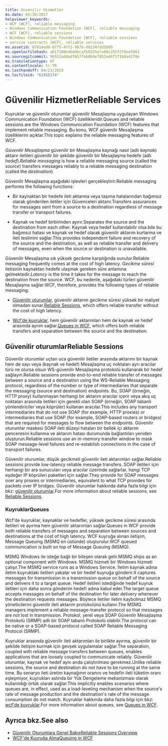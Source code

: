 ```yaml
---
title: Güvenilir Hizmetler
ms.date: 03/30/2017
helpviewer_keywords:
- WCF [WCF], reliable messaging
- Windows Communication Foundation [WCF], reliable messaging
- WCF [WCF], reliable sessions
- Windows Communication Foundation [WCF], reliable sessions
- service contracts [WCF], reliable services
ms.assetid: 07814ed0-0775-47f2-987b-d8134fdd5099
ms.openlocfilehash: a617100e46d4bcafb9325efa99c255f2f8ee5981
ms.sourcegitcommit: 9b552addadfb57fab0b9e7852ed4f1f1b8a42f8e
ms.translationtype: HT
ms.contentlocale: tr-TR
ms.lasthandoff: 04/23/2019
ms.locfileid: "61955174"
---
```

# <a name="reliable-services"></a><span data-ttu-id="2edf5-102">Güvenilir Hizmetler</span><span class="sxs-lookup"><span data-stu-id="2edf5-102">Reliable Services</span></span>
<span data-ttu-id="2edf5-103">Kuyruklar ve güvenilir oturumlar güvenilir Mesajlaşma uygulayan Windows Communication Foundation (WCF) özellikleridir.</span><span class="sxs-lookup"><span data-stu-id="2edf5-103">Queues and reliable sessions are the Windows Communication Foundation (WCF) features that implement reliable messaging.</span></span> <span data-ttu-id="2edf5-104">Bu konu, WCF güvenilir Mesajlaşma özelliklerini açıklar.</span><span class="sxs-lookup"><span data-stu-id="2edf5-104">This topic explains the reliable messaging features of WCF.</span></span>  
  
 <span data-ttu-id="2edf5-105">*Güvenilir Mesajlaşma* güvenilir bir Mesajlaşma kaynağı nasıl (adlı *kaynak*) aktarır iletileri güvenilir bir şekilde güvenilir bir Mesajlaşma hedefe (adlı *hedef*).</span><span class="sxs-lookup"><span data-stu-id="2edf5-105">*Reliable messaging* is how a reliable messaging source (called the *source*) transfers messages reliably to a reliable messaging destination (called the *destination*).</span></span>  
  
 <span data-ttu-id="2edf5-106">Güvenilir Mesajlaşma aşağıdaki işlevleri gerçekleştirir:</span><span class="sxs-lookup"><span data-stu-id="2edf5-106">Reliable messaging performs the following functions:</span></span>  
  
- <span data-ttu-id="2edf5-107">Bir kaynaktan bir hedefe ileti aktarma veya taşıma hatalarından bağımsız olarak gönderilen iletiler için Güvenceleri aktarır.</span><span class="sxs-lookup"><span data-stu-id="2edf5-107">Transfers assurances for messages sent from a source to a destination regardless of message transfer or transport failures.</span></span>  
  
- <span data-ttu-id="2edf5-108">Kaynak ve hedef birbirinden ayırır.</span><span class="sxs-lookup"><span data-stu-id="2edf5-108">Separates the source and the destination from each other.</span></span> <span data-ttu-id="2edf5-109">Kaynak veya hedef kullanılabilir olsa bile bu bağımsız hatası ve kaynak ve hedef olarak güvenilir aktarım kurtarma ve ileti teslimini sağlar.</span><span class="sxs-lookup"><span data-stu-id="2edf5-109">This provides independent failure and recovery of the source and the destination, as well as reliable transfer and delivery of messages, even when the source or destination is unavailable.</span></span>  
  
 <span data-ttu-id="2edf5-110">Güvenilir Mesajlaşma sık yüksek gecikme karşılığında sunulur.</span><span class="sxs-lookup"><span data-stu-id="2edf5-110">Reliable messaging frequently comes at the cost of high latency.</span></span> <span data-ttu-id="2edf5-111">*Gecikme süresi* iletisinin kaynaktan hedefe ulaşmak gereken süre anlamına gelmektedir.</span><span class="sxs-lookup"><span data-stu-id="2edf5-111">*Latency* is the time it takes for the message to reach the destination from the source.</span></span> <span data-ttu-id="2edf5-112">WCF, bu nedenle, aşağıdaki türleri güvenilir Mesajlaşma sağlar:</span><span class="sxs-lookup"><span data-stu-id="2edf5-112">WCF, therefore, provides the following types of reliable messaging:</span></span>  
  
- <span data-ttu-id="2edf5-113">[Güvenilir oturumlar](../../../docs/framework/wcf/feature-details/reliable-sessions.md), güvenilir aktarım gecikme süresi yüksek bir maliyet olmadan sunar.</span><span class="sxs-lookup"><span data-stu-id="2edf5-113">[Reliable Sessions](../../../docs/framework/wcf/feature-details/reliable-sessions.md), which offers reliable transfer without the cost of high latency.</span></span>  
  
- <span data-ttu-id="2edf5-114">[Wcf'de kuyruklar](../../../docs/framework/wcf/feature-details/queues-in-wcf.md), hem güvenilir aktarımları hem de kaynak ve hedef arasında ayrım sağlar.</span><span class="sxs-lookup"><span data-stu-id="2edf5-114">[Queues in WCF](../../../docs/framework/wcf/feature-details/queues-in-wcf.md), which offers both reliable transfers and separation between the source and the destination.</span></span>  
  
## <a name="reliable-sessions"></a><span data-ttu-id="2edf5-115">Güvenilir oturumlar</span><span class="sxs-lookup"><span data-stu-id="2edf5-115">Reliable Sessions</span></span>  
 <span data-ttu-id="2edf5-116">Güvenilir oturumlar uçtan uca güvenilir iletiler arasında aktarımı bir kaynak hem de sayı veya (kaynak ve hedef) Mesajlaşma uç noktaları ayrı aracılar türü ne olursa olsun WS-güvenilir Mesajlaşma protokolü kullanarak bir hedef sağlayın.</span><span class="sxs-lookup"><span data-stu-id="2edf5-116">Reliable sessions provide end-to-end reliable transfer of messages between a source and a destination using the WS-Reliable Messaging protocol, regardless of the number or type of intermediaries that separate the messaging (source and destination) endpoints.</span></span> <span data-ttu-id="2edf5-117">Bu, SOAP (örneğin, HTTP proxy) kullanmayan herhangi bir aktarım aracılar içerir veya akış uç noktaları arasında iletileri için gerekli olan SOAP (örneğin, SOAP tabanlı yönlendiriciler veya köprüler) kullanan aracılar.</span><span class="sxs-lookup"><span data-stu-id="2edf5-117">This includes any transport intermediaries that do not use SOAP (for example, HTTP proxies) or intermediaries that use SOAP (for example, SOAP-based routers or bridges) that are required for messages to flow between the endpoints.</span></span> <span data-ttu-id="2edf5-118">Güvenilir oturumlar maskesi SOAP ileti düzeyi hataları bir bellek içi aktarım penceresini kullanma ve aktarım hatası durumunda bağlantıları yeniden oluşturun.</span><span class="sxs-lookup"><span data-stu-id="2edf5-118">Reliable sessions use an in-memory transfer window to mask SOAP message-level failures and re-establish connections in the case of transport failures.</span></span>  
  
 <span data-ttu-id="2edf5-119">Güvenilir oturumlar, düşük gecikmeli güvenilir ileti aktarımları sağlar.</span><span class="sxs-lookup"><span data-stu-id="2edf5-119">Reliable sessions provide low-latency reliable message transfers.</span></span> <span data-ttu-id="2edf5-120">SOAP iletileri için herhangi bir ara sunucuları veya aracılar üzerinde sağlarlar, hangi TCP eşdeğer IP köprüleri paketleri için sağlar.</span><span class="sxs-lookup"><span data-stu-id="2edf5-120">They provide for SOAP messages over any proxies or intermediaries, equivalent to what TCP provides for packets over IP bridges.</span></span> <span data-ttu-id="2edf5-121">Güvenilir oturumlar hakkında daha fazla bilgi için bkz: [güvenilir oturumlar](../../../docs/framework/wcf/feature-details/reliable-sessions.md).</span><span class="sxs-lookup"><span data-stu-id="2edf5-121">For more information about reliable sessions, see [Reliable Sessions](../../../docs/framework/wcf/feature-details/reliable-sessions.md).</span></span>  
  
### <a name="queues"></a><span data-ttu-id="2edf5-122">Kuyruklar</span><span class="sxs-lookup"><span data-stu-id="2edf5-122">Queues</span></span>  
 <span data-ttu-id="2edf5-123">Wcf'de kuyruklar, kaynaklar ve hedefler, yüksek gecikme süresi arasında iletileri ve ayırma hem güvenilir aktarımları sağlar.</span><span class="sxs-lookup"><span data-stu-id="2edf5-123">Queues in WCF provide both reliable transfers of messages and separation between sources and destinations at the cost of high latency.</span></span> <span data-ttu-id="2edf5-124">WCF kuyruğa alınan iletişim, Message Queuing (MSMQ en üstünde) oluşturulur.</span><span class="sxs-lookup"><span data-stu-id="2edf5-124">WCF queued communication is built on top of Message Queuing (MSMQ).</span></span>  
  
 <span data-ttu-id="2edf5-125">MSMQ Windows ile isteğe bağlı bir bileşen olarak gelir.</span><span class="sxs-lookup"><span data-stu-id="2edf5-125">MSMQ ships as an optional component with Windows.</span></span> <span data-ttu-id="2edf5-126">MSMQ hizmeti bir Windows hizmeti çalışır.</span><span class="sxs-lookup"><span data-stu-id="2edf5-126">The MSMQ service runs as a Windows Service.</span></span> <span data-ttu-id="2edf5-127">İletim kaynak adına iletim kuyruktaki iletileri yakalar ve bir hedef kuyruğa gönderir.</span><span class="sxs-lookup"><span data-stu-id="2edf5-127">It captures messages for transmission in a transmission queue on behalf of the source and delivers it to a target queue.</span></span> <span data-ttu-id="2edf5-128">Hedef iletileri istediğinde hedef kuyruk iletileri için daha sonra gönderim hedefi adına kabul eder.</span><span class="sxs-lookup"><span data-stu-id="2edf5-128">The target queue accepts messages on behalf of the destination for later delivery whenever the destination requests messages.</span></span> <span data-ttu-id="2edf5-129">Böylece iletiler iletim kaybolmaz MSMQ yöneticilerini güvenilir ileti aktarım protokolünü kullanır.</span><span class="sxs-lookup"><span data-stu-id="2edf5-129">The MSMQ managers implement a reliable message-transfer protocol so that messages are not lost in transmission.</span></span> <span data-ttu-id="2edf5-130">Protokol, yerel veya SOAP Güvenilir Mesajlaşma Protokolü (SRMP) adlı bir SOAP tabanlı Protokolü olabilir.</span><span class="sxs-lookup"><span data-stu-id="2edf5-130">The protocol can be native or a SOAP-based protocol called SOAP Reliable Messaging Protocol (SRMP).</span></span>  
  
 <span data-ttu-id="2edf5-131">Kuyruklar arasında güvenilir ileti aktarımları ile birlikte ayırma, güvenilir bir şekilde iletişim kurmak için gevşek uygulamalar sağlar.</span><span class="sxs-lookup"><span data-stu-id="2edf5-131">The separation, coupled with reliable message transfers between queues, enables applications that are loosely coupled to communicate reliably.</span></span> <span data-ttu-id="2edf5-132">Güvenilir oturumlar, kaynak ve hedef aynı anda çalıştırılması gerekmez.</span><span class="sxs-lookup"><span data-stu-id="2edf5-132">Unlike reliable sessions, the source and destination do not have to be running at the same time.</span></span> <span data-ttu-id="2edf5-133">Bu senaryo ileti üretim kaynağının oranını ve hedefin ileti tüketim oranı eşleşmiyor, kuyrukları aslında bir Yük Dengeleme mekanizması olarak kullanıldığı örtük olarak sağlar.</span><span class="sxs-lookup"><span data-stu-id="2edf5-133">This implicitly enables scenarios where queues are, in effect, used as a load-leveling mechanism when the source's rate of message production and the destination's rate of the message consumption do not match.</span></span> <span data-ttu-id="2edf5-134">Kuyruklar hakkında daha fazla bilgi için bkz: [wcf'de kuyruklar](../../../docs/framework/wcf/feature-details/queues-in-wcf.md).</span><span class="sxs-lookup"><span data-stu-id="2edf5-134">For more information about queues, see [Queues in WCF](../../../docs/framework/wcf/feature-details/queues-in-wcf.md).</span></span>  
  
## <a name="see-also"></a><span data-ttu-id="2edf5-135">Ayrıca bkz.</span><span class="sxs-lookup"><span data-stu-id="2edf5-135">See also</span></span>

- [<span data-ttu-id="2edf5-136">Güvenilir Oturumlara Genel Bakış</span><span class="sxs-lookup"><span data-stu-id="2edf5-136">Reliable Sessions Overview</span></span>](../../../docs/framework/wcf/feature-details/reliable-sessions-overview.md)
- [<span data-ttu-id="2edf5-137">WCF'de Kuyruğa Alma</span><span class="sxs-lookup"><span data-stu-id="2edf5-137">Queuing in WCF</span></span>](../../../docs/framework/wcf/feature-details/queuing-in-wcf.md)
